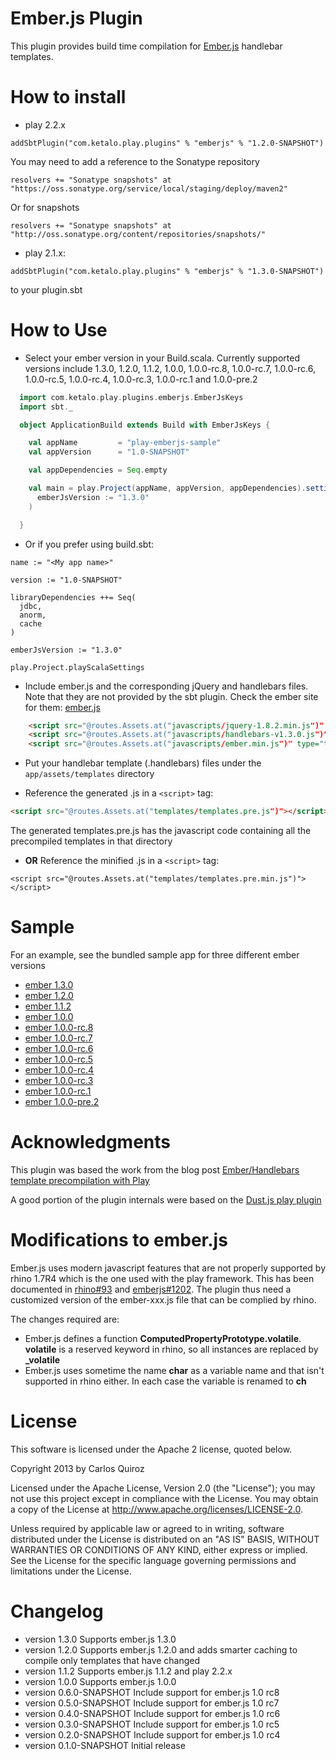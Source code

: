 # Ember.js Plugin

This plugin provides build time compilation for [Ember.js](https://github.com/emberjs/ember.js) handlebar templates.

# How to install

* play 2.2.x

```
addSbtPlugin("com.ketalo.play.plugins" % "emberjs" % "1.2.0-SNAPSHOT")
```

You may need to add a reference to the Sonatype repository
```
resolvers += "Sonatype snapshots" at "https://oss.sonatype.org/service/local/staging/deploy/maven2"
```

Or for snapshots

```
resolvers += "Sonatype snapshots" at "http://oss.sonatype.org/content/repositories/snapshots/"
```

* play 2.1.x:

```
addSbtPlugin("com.ketalo.play.plugins" % "emberjs" % "1.3.0-SNAPSHOT")
``` 

to your plugin.sbt

# How to Use

* Select your ember version in your Build.scala. Currently supported versions include 1.3.0, 1.2.0, 1.1.2, 1.0.0, 1.0.0-rc.8, 1.0.0-rc.7, 1.0.0-rc.6, 1.0.0-rc.5, 1.0.0-rc.4, 1.0.0-rc.3, 1.0.0-rc.1 and 1.0.0-pre.2

```scala
  import com.ketalo.play.plugins.emberjs.EmberJsKeys
  import sbt._

  object ApplicationBuild extends Build with EmberJsKeys {

    val appName         = "play-emberjs-sample"
    val appVersion      = "1.0-SNAPSHOT"

    val appDependencies = Seq.empty

    val main = play.Project(appName, appVersion, appDependencies).settings(
      emberJsVersion := "1.3.0"
    )

  }
```

* Or if you prefer using build.sbt:

```
name := "<My app name>"

version := "1.0-SNAPSHOT"

libraryDependencies ++= Seq(
  jdbc,
  anorm,
  cache
)

emberJsVersion := "1.3.0"

play.Project.playScalaSettings
```

* Include ember.js and the corresponding jQuery and handlebars files. Note that they are not provided by the sbt plugin. Check the ember site for them: [ember.js](https://ember.js) 
```html
    <script src="@routes.Assets.at("javascripts/jquery-1.8.2.min.js")" type="text/javascript"></script>
    <script src="@routes.Assets.at("javascripts/handlebars-v1.3.0.js")" type="text/javascript"></script>
    <script src="@routes.Assets.at("javascripts/ember.min.js")" type="text/javascript"></script>
```

* Put your handlebar template (.handlebars) files under the ```app/assets/templates``` directory

* Reference the generated .js in a  ```<script>``` tag:
```html
<script src="@routes.Assets.at("templates/templates.pre.js")"></script>
```

The generated templates.pre.js has the javascript code containing all the precompiled templates in that directory

* **OR** Reference the minified .js in a  ```<script>``` tag:
```
<script src="@routes.Assets.at("templates/templates.pre.min.js")"></script>
```

# Sample

For an example, see the bundled sample app for three different ember versions

* [ember 1.3.0](/sample-1.3.0)
* [ember 1.2.0](/sample-1.2.0)
* [ember 1.1.2](/sample-1.1.2)
* [ember 1.0.0](/sample-1.0.0)
* [ember 1.0.0-rc.8](samples-pre-1.0/sample-1.0.0-rc.8)
* [ember 1.0.0-rc.7](samples-pre-1.0/sample-1.0.0-rc.7)
* [ember 1.0.0-rc.6](samples-pre-1.0/sample-1.0.0-rc.6)
* [ember 1.0.0-rc.5](samples-pre-1.0/sample-1.0.0-rc.5)
* [ember 1.0.0-rc.4](samples-pre-1.0/sample-1.0.0-rc.4)
* [ember 1.0.0-rc.3](samples-pre-1.0/sample-1.0.0-rc.3)
* [ember 1.0.0-rc.1](samples-pre-1.0/sample-1.0.0-rc.1)
* [ember 1.0.0-pre.2](samples-pre-1.0/sample-1.0.0-pre.2)

# Acknowledgments

This plugin was based the work from the blog post [Ember/Handlebars template precompilation with Play](http://eng.netwallet.com/2012/04/25/emberhandlebars-template-precompilation-with-play/)

A good portion of the plugin internals were based on the [Dust.js play plugin](https://github.com/typesafehub/play-plugins/tree/master/dust)

# Modifications to ember.js

Ember.js uses modern javascript features that are not properly supported by rhino 1.7R4 which is the one used with the play framework.
This has been documented in [rhino#93](https://github.com/mozilla/rhino/issues/93) and [emberjs#1202](https://github.com/emberjs/ember.js/issues/1202).
The plugin thus need a customized version of the ember-xxx.js file that can be complied by rhino.

The changes required are:

* Ember.js defines a function **ComputedPropertyPrototype.volatile**. **volatile** is a reserved keyword in rhino, so all instances are replaced by **_volatile**
* Ember.js uses sometime the name **char** as a variable name and that isn't supported in rhino either. In each case the variable is renamed to **ch**

# License

This software is licensed under the Apache 2 license, quoted below.

Copyright 2013 by Carlos Quiroz

Licensed under the Apache License, Version 2.0 (the "License"); you may not use this project except in compliance with the License. You may obtain a copy of the License at http://www.apache.org/licenses/LICENSE-2.0.

Unless required by applicable law or agreed to in writing, software distributed under the License is distributed on an "AS IS" BASIS, WITHOUT WARRANTIES OR CONDITIONS OF ANY KIND, either express or implied. See the License for the specific language governing permissions and limitations under the License.

# Changelog

* version 1.3.0 Supports ember.js 1.3.0
* version 1.2.0 Supports ember.js 1.2.0 and adds smarter caching to compile only templates that have changed
* version 1.1.2 Supports ember.js 1.1.2 and play 2.2.x
* version 1.0.0 Supports ember.js 1.0.0
* version 0.6.0-SNAPSHOT Include support for ember.js 1.0 rc8
* version 0.5.0-SNAPSHOT Include support for ember.js 1.0 rc7
* version 0.4.0-SNAPSHOT Include support for ember.js 1.0 rc6
* version 0.3.0-SNAPSHOT Include support for ember.js 1.0 rc5
* version 0.2.0-SNAPSHOT Include support for ember.js 1.0 rc4
* version 0.1.0-SNAPSHOT Initial release